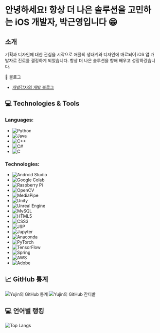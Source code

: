 # 안녕하세요! 항상 더 나은 솔루션을 고민하는 iOS 개발자, 박근영입니다 😁


## 소개
기획과 디자인에 대한 관심을 시작으로 애플의 생태계와 디자인에 매료되어 iOS 앱 개발자로 진로를 결정하게 되었습니다.
항상 더 나은 솔루션을 향해 배우고 성장하겠습니다.


🔗 블로그
- [개발감자의 개발 블로그](https://qkrrmsdud.tistory.com/)

  
## 💻 Technologies & Tools

### Languages:
- ![Python](https://img.shields.io/badge/Python-3776AB?style=for-the-badge&logo=python&logoColor=white)
- ![Java](https://img.shields.io/badge/Java-007396?style=for-the-badge&logo=java&logoColor=white)
- ![C++](https://img.shields.io/badge/C++-00599C?style=for-the-badge&logo=cplusplus&logoColor=white)
- ![C#](https://img.shields.io/badge/C%23-239120?style=for-the-badge&logo=csharp&logoColor=white)
- ![C](https://img.shields.io/badge/C-A8B9CC?style=for-the-badge&logo=c&logoColor=white)

### Technologies:
- ![Android Studio](https://img.shields.io/badge/Android%20Studio-3DDC84?style=for-the-badge&logo=android-studio&logoColor=white)
- ![Google Colab](https://img.shields.io/badge/Colab-F9AB00?style=for-the-badge&logo=google-colab&logoColor=white)
- ![Raspberry Pi](https://img.shields.io/badge/Raspberry%20Pi-A22846?style=for-the-badge&logo=raspberry-pi&logoColor=white)
- ![OpenCV](https://img.shields.io/badge/OpenCV-5C3EE8?style=for-the-badge&logo=opencv&logoColor=white)
- ![MediaPipe](https://img.shields.io/badge/MediaPipe-0B72A2?style=for-the-badge&logo=mediapipe&logoColor=white)
- ![Unity](https://img.shields.io/badge/Unity-000000?style=for-the-badge&logo=unity&logoColor=white)
- ![Unreal Engine](https://img.shields.io/badge/Unreal%20Engine-313131?style=for-the-badge&logo=unreal-engine&logoColor=white)
- ![MySQL](https://img.shields.io/badge/MySQL-4479A1?style=for-the-badge&logo=mysql&logoColor=white)
- ![HTML5](https://img.shields.io/badge/HTML5-E34F26?style=for-the-badge&logo=html5&logoColor=white)
- ![CSS3](https://img.shields.io/badge/CSS3-1572B6?style=for-the-badge&logo=css3&logoColor=white)
- ![JSP](https://img.shields.io/badge/JSP-007396?style=for-the-badge&logo=jsp&logoColor=white)
- ![Jupyter](https://img.shields.io/badge/Jupyter-F37626?style=for-the-badge&logo=jupyter&logoColor=white)
- ![Anaconda](https://img.shields.io/badge/Anaconda-44A833?style=for-the-badge&logo=anaconda&logoColor=white)
- ![PyTorch](https://img.shields.io/badge/PyTorch-EE4C2C?style=for-the-badge&logo=pytorch&logoColor=white)
- ![TensorFlow](https://img.shields.io/badge/TensorFlow-FF6F00?style=for-the-badge&logo=tensorflow&logoColor=white)
- ![Spring](https://img.shields.io/badge/Spring-6DB33F?style=for-the-badge&logo=spring&logoColor=white)
- ![AWS](https://img.shields.io/badge/AWS-232F3E?style=for-the-badge&logo=amazon-aws&logoColor=white)
- ![Adobe](https://img.shields.io/badge/Adobe-FF0000?style=for-the-badge&logo=adobe&logoColor=white)


## 📈 GitHub 통계
![Yujin의 GitHub 통계](https://github-readme-stats.vercel.app/api?username=Park-kxng&show_icons=true&theme=radical)
![Yujin의 GitHub 잔디밭](https://github-readme-streak-stats.herokuapp.com/?user=Park-kxng&theme=radical)

## 💻 언어별 랭킹
![Top Langs](https://github-readme-stats.vercel.app/api/top-langs/?username=Park-kxng&layout=compact&theme=radical)


